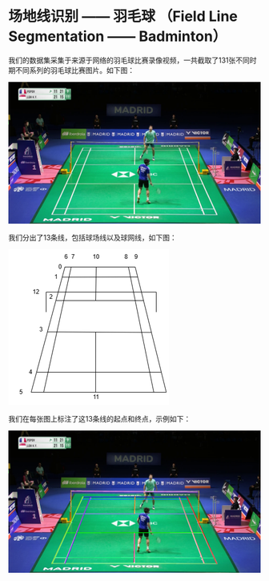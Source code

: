 # 场地线识别 —— 羽毛球 （Field Line Segmentation —— Badminton）

我们的数据集采集于来源于网络的羽毛球比赛录像视频，一共截取了131张不同时期不同系列的羽毛球比赛图片。如下图：

![image](https://github.com/zhiSports/AI_Sports_Dataset/blob/main/data/Field_Line_Segmentation/img/demo.png)

我们分出了13条线，包括球场线以及球网线，如下图：

![image](https://github.com/zhiSports/AI_Sports_Dataset/blob/main/data/Field_Line_Segmentation/img/lineID.png)

我们在每张图上标注了这13条线的起点和终点，示例如下：

![image](https://github.com/zhiSports/AI_Sports_Dataset/blob/main/data/Field_Line_Segmentation/img/show.png)


